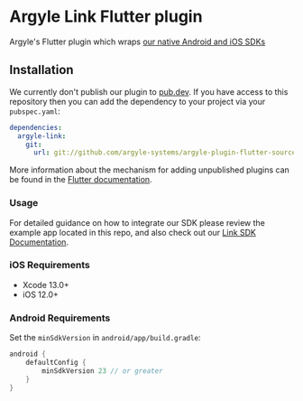 # Argyle Link Flutter plugin

Argyle's Flutter plugin which wraps [our native Android and iOS SDKs](https://argyle.com/docs/products/argyle-link)

## Installation

We currently don't publish our plugin to [pub.dev](https://pub.dev/). If you have access to this repository then you can add the dependency to your project via your `pubspec.yaml`:

```yaml
dependencies:
  argyle-link:
    git:
      url: git://github.com/argyle-systems/argyle-plugin-flutter-source
```

More information about the mechanism for adding unpublished plugins can be found in the [Flutter documentation](https://docs.flutter.dev/development/packages-and-plugins/using-packages#dependencies-on-unpublished-packages).

### Usage

For detailed guidance on how to integrate our SDK please review the example app located in this repo, and also check out our [Link SDK Documentation](https://argyle.com/docs/products/argyle-link).

### iOS Requirements

- Xcode 13.0+
- iOS 12.0+

### Android Requirements

Set the `minSdkVersion` in `android/app/build.gradle`:

```groovy
android {
    defaultConfig {
        minSdkVersion 23 // or greater
    }
}
```